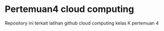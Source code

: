 # Pertemuan4 cloud computing
Repository ini terkait latihan github cloud computing kelas K pertemuan 4
